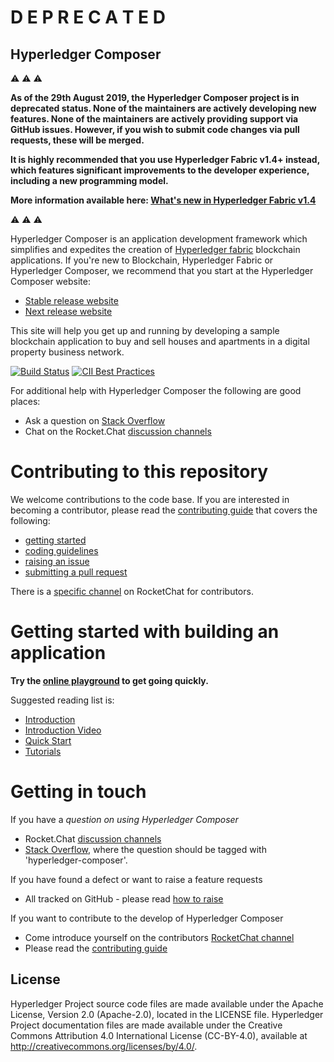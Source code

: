 #   D E P R E C A T E D

## Hyperledger Composer

:warning: :warning: :warning:

**As of the 29th August 2019, the Hyperledger Composer project is in deprecated status. None of the maintainers are actively developing new features. None of the maintainers are actively providing support via GitHub issues. However, if you wish to submit code changes via pull requests, these will be merged.**

**It is highly recommended that you use Hyperledger Fabric v1.4+ instead, which features significant improvements to the developer experience, including a new programming model.**

**More information available here: [What's new in Hyperledger Fabric v1.4](https://hyperledger-fabric.readthedocs.io/en/release-1.4/whatsnew.html#improved-programming-model-for-developing-applications)**

:warning: :warning: :warning:

Hyperledger Composer is an application development framework which simplifies and expedites the creation of [Hyperledger fabric](https://hyperledger-fabric.readthedocs.io/en/latest/) blockchain applications. If you're new to Blockchain, Hyperledger Fabric or Hyperledger Composer, we recommend that you start at the Hyperledger Composer website:

- [Stable release website](https://hyperledger.github.io/composer/)
- [Next release website](https://hyperledger.github.io/composer/next/)

This site will help you get up and running by developing a sample blockchain application to buy and sell houses and apartments in a digital property business network.

[![Build Status](https://travis-ci.org/hyperledger/composer.svg?branch=master)](https://travis-ci.org/hyperledger/composer)
[![CII Best Practices](https://bestpractices.coreinfrastructure.org/projects/1071/badge)](https://bestpractices.coreinfrastructure.org/projects/1071)

For additional help with Hyperledger Composer the following are good places:

- Ask a question on [Stack Overflow](http://stackoverflow.com/questions/tagged/hyperledger-composer)
- Chat on the Rocket.Chat [discussion channels](https://chat.hyperledger.org/channel/composer)

# Contributing to this repository

We welcome contributions to the code base. If you are interested in becoming a contributor, please read the [contributing guide](CONTRIBUTING.md) that covers the following:

- [getting started](/contrib-notes/getting-started.md)
- [coding guidelines](/contrib-notes/coding-guidelines.md)
- [raising an issue](/contrib-notes/raising-issues.md)
- [submitting a pull request](/contrib-notes/submitting-pull-request.md)

There is a [specific channel](https://chat.hyperledger.org/channel/composer-dev) on RocketChat for contributors.


# Getting started with building an application

**Try the [online playground](https://composer-playground.mybluemix.net/) to get going quickly.**

Suggested reading list is:

- [Introduction](https://hyperledger.github.io/composer/latest/introduction/introduction.html)
- [Introduction Video](https://www.youtube.com/watch?v=fdFUsrsv5iw&t=23s)
- [Quick Start](https://hyperledger.github.io/composer/latest/installing/installing-index.html)
- [Tutorials](https://hyperledger.github.io/composer/latest/tutorials/tutorials.html)

# Getting in touch

If you have a *question on using Hyperledger Composer*
  - Rocket.Chat [discussion channels](https://chat.hyperledger.org/channel/composer)
  - [Stack Overflow](http://stackoverflow.com/questions/tagged/hyperledger-composer), where the question should be tagged with 'hyperledger-composer'.

If you have found a defect or want to raise a feature requests
  - All tracked on GitHub - please read [how to raise](./contrib-notes/raising-issues.md)

If you want to contribute to the develop of Hyperledger Composer
  - Come introduce yourself on the contributors [RocketChat channel](https://chat.hyperledger.org/channel/composer-dev)
  - Please read the [contributing guide](./CONTRIBUTING.md)

## License <a name="license"></a>
Hyperledger Project source code files are made available under the Apache License, Version 2.0 (Apache-2.0), located in the LICENSE file. Hyperledger Project documentation files are made available under the Creative Commons Attribution 4.0 International License (CC-BY-4.0), available at http://creativecommons.org/licenses/by/4.0/.
